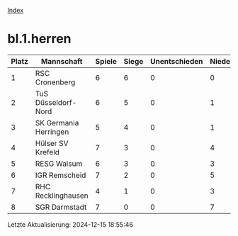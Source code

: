 [Index](./README.md)

# bl.1.herren

| Platz |  Mannschaft |  Spiele |  Siege |  Unentschieden |  Niederlagen |  Tore |  Differenz |  Punkte | 
| --- |  --- |  --- |  --- |  --- |  --- |  --- |  --- |  --- |  
|  1 |   RSC Cronenberg |   6 |   6 |   0 |   0 |   38:14 |   24 |   16 |  
|  2 |   TuS Düsseldorf-Nord |   6 |   5 |   0 |   1 |   39:16 |   23 |   16 |  
|  3 |   SK Germania Herringen |   5 |   4 |   0 |   1 |   43:13 |   30 |   12 |  
|  4 |   Hülser SV Krefeld |   7 |   3 |   0 |   4 |   23:30 |   -7 |   10 |  
|  5 |   RESG Walsum |   6 |   3 |   0 |   3 |   24:25 |   -1 |   9 |  
|  6 |   IGR Remscheid |   7 |   2 |   0 |   5 |   26:37 |   -11 |   6 |  
|  7 |   RHC Recklinghausen |   4 |   1 |   0 |   3 |   14:24 |   -10 |   2 |  
|  8 |   SGR Darmstadt |   7 |   0 |   0 |   7 |   9:57 |   -48 |   1 |  


Letzte Aktualisierung: 2024-12-15 18:55:46